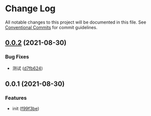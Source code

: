 # Change Log

All notable changes to this project will be documented in this file.
See [Conventional Commits](https://conventionalcommits.org) for commit guidelines.

## [0.0.2](https://github.com/startgain/lerna-vant-react-native-hq/compare/@vant-react-native-hq/icons-hq@0.0.1...@vant-react-native-hq/icons-hq@0.0.2) (2021-08-30)


### Bug Fixes

* 测试 ([d7fb624](https://github.com/startgain/lerna-vant-react-native-hq/commit/d7fb624072b5802cbc77dbe3fb821e716b47e392))





## 0.0.1 (2021-08-30)


### Features

* init ([f99f3be](https://github.com/startgain/lerna-vant-react-native-hq/commit/f99f3be1039008dbf0ebfd59439eae023862a300))
